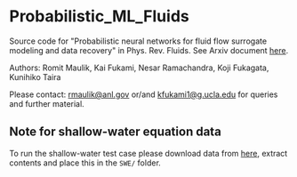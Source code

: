 # Probabilistic_ML_Fluids
Source code for "Probabilistic neural networks for fluid flow surrogate modeling and data recovery" in Phys. Rev. Fluids. See Arxiv document [here](http://arxiv.org/abs/2005.04271).

Authors: Romit Maulik, Kai Fukami, Nesar Ramachandra, Koji Fukagata, Kunihiko Taira

Please contact: rmaulik@anl.gov or/and kfukami1@g.ucla.edu for queries and further material.

## Note for shallow-water equation data
To run the shallow-water test case please download data from [here](https://drive.google.com/file/d/1MU7uh5VMKZph2vDPHi9soflJhveLRV6n/view?usp=sharing), extract contents and place this in the `SWE/` folder.
